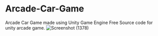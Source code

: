 # Arcade-Car-Game
 Arcade Car Game made using Unity Game Engine
Free Source code for unity arcade game.
![Screenshot (1378)](https://github.com/striderzz/Arcade-Car-Game/assets/72110940/2892467a-5413-4f01-879e-5f4973836b95)
